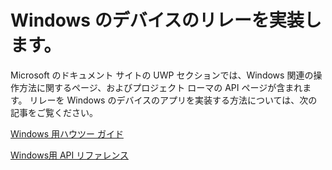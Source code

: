 # <a name="implementing-device-relay-for-windows"></a>Windows のデバイスのリレーを実装します。

Microsoft のドキュメント サイトの UWP セクションでは、Windows 関連の操作方法に関するページ、およびプロジェクト ローマの API ページが含まれます。 リレーを Windows のデバイスのアプリを実装する方法については、次の記事をご覧ください。

[Windows 用ハウツー ガイド](https://docs.microsoft.com/windows/uwp/launch-resume/connected-apps-and-devices)

[Windows用 API リファレンス](https://docs.microsoft.com/uwp/api/Windows.System.RemoteSystems)